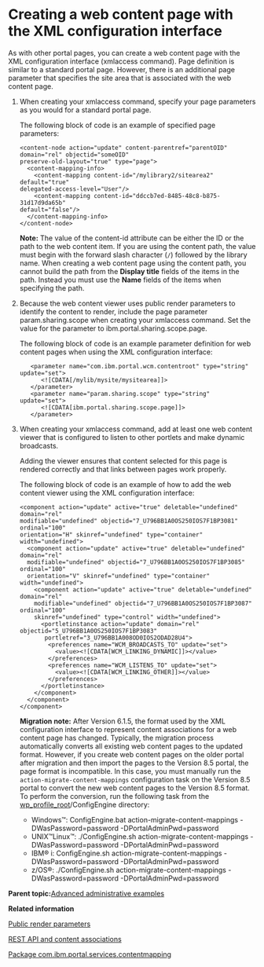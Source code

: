 # Creating a web content page with the XML configuration interface

As with other portal pages, you can create a web content page with the XML configuration interface \(xmlaccess command\). Page definition is similar to a standard portal page. However, there is an additional page parameter that specifies the site area that is associated with the web content page.

1.  When creating your xmlaccess command, specify your page parameters as you would for a standard portal page.

    The following block of code is an example of specified page parameters:

    ```
    <content-node action="update" content-parentref="parentOID" domain="rel" objectid="someOID" 
    preserve-old-layout="true" type="page">
      <content-mapping-info>
        <content-mapping content-id="/mylibrary2/sitearea2" default="true" 
    delegated-access-level="User"/>
        <content-mapping content-id="ddccb7ed-8485-48c8-b875-31d17d9da65b" 
    default="false"/>
      </content-mapping-info>
    </content-node> 
    ```

    **Note:** The value of the content-id attribute can be either the ID or the path to the web content item. If you are using the content path, the value must begin with the forward slash character \(`/`\) followed by the library name. When creating a web content page using the content path, you cannot build the path from the **Display title** fields of the items in the path. Instead you must use the **Name** fields of the items when specifying the path.

2.  Because the web content viewer uses public render parameters to identify the content to render, include the page parameter param.sharing.scope when creating your xmlaccess command. Set the value for the parameter to ibm.portal.sharing.scope.page.

    The following block of code is an example parameter definition for web content pages when using the XML configuration interface:

    ```
       <parameter name="com.ibm.portal.wcm.contentroot" type="string" update="set">
          <![CDATA[/mylib/mysite/mysitearea]]>
       </parameter>
       <parameter name="param.sharing.scope" type="string" update="set">
          <![CDATA[ibm.portal.sharing.scope.page]]>
       </parameter>
    ```

3.  When creating your xmlaccess command, add at least one web content viewer that is configured to listen to other portlets and make dynamic broadcasts.

    Adding the viewer ensures that content selected for this page is rendered correctly and that links between pages work properly.

    The following block of code is an example of how to add the web content viewer using the XML configuration interface:

    ```
    <component action="update" active="true" deletable="undefined" domain="rel" 
    modifiable="undefined" objectid="7_U796BB1A0OS250IOS7F1BP3081" ordinal="100" 
    orientation="H" skinref="undefined" type="container" width="undefined">
      <component action="update" active="true" deletable="undefined" domain="rel" 
      modifiable="undefined" objectid="7_U796BB1A0OS250IOS7F1BP3085" ordinal="100" 
      orientation="V" skinref="undefined" type="container" width="undefined">
        <component action="update" active="true" deletable="undefined" domain="rel" 
        modifiable="undefined" objectid="7_U796BB1A0OS250IOS7F1BP3087" ordinal="100" 
        skinref="undefined" type="control" width="undefined">
          <portletinstance action="update" domain="rel" objectid="5_U796BB1A0OS250IOS7F1BP3083" 
           portletref="3_U796BB1A008OD0IOS2ODAD28U4">
            <preferences name="WCM_BROADCASTS_TO" update="set">
              <value><![CDATA[WCM_LINKING_DYNAMIC]]></value>
            </preferences>
            <preferences name="WCM_LISTENS_TO" update="set">
              <value><![CDATA[WCM_LINKING_OTHER]]></value>
            </preferences>
          </portletinstance>
        </component>
      </component>
    </component>
    ```

    **Migration note:** After Version 6.1.5, the format used by the XML configuration interface to represent content associations for a web content page has changed. Typically, the migration process automatically converts all existing web content pages to the updated format. However, if you create web content pages on the older portal after migration and then import the pages to the Version 8.5 portal, the page format is incompatible. In this case, you must manually run the `action-migrate-content-mappings` configuration task on the Version 8.5 portal to convert the new web content pages to the Version 8.5 format. To perform the conversion, run the following task from the [wp\_profile\_root](../reference/wpsdirstr.md#wp_profile_root)/ConfigEngine directory:

    -   Windows™: ConfigEngine.bat action-migrate-content-mappings -DWasPassword=password -DPortalAdminPwd=password
    -   UNIX™Linux™: ./ConfigEngine.sh action-migrate-content-mappings -DWasPassword=password -DPortalAdminPwd=password
    -   IBM® i: ConfigEngine.sh action-migrate-content-mappings -DWasPassword=password -DPortalAdminPwd=password
    -   z/OS®: ./ConfigEngine.sh action-migrate-content-mappings -DWasPassword=password -DPortalAdminPwd=password

**Parent topic:**[Advanced administrative examples](../wcm/wcm_delivery_advanced.md)

**Related information**  


[Public render parameters](../dev-portlet/pltcom_pubrndrprm.md)

[REST API and content associations](../admin-system/mp_wcm_contentmap_restapi.md)

[Package com.ibm.portal.services.contentmapping](https://help.hcltechsw.com/digital-experience/8.5/dev/javadoc/vrm/850/spi_docs/com/ibm/portal/services/contentmapping/package-summary.html)

